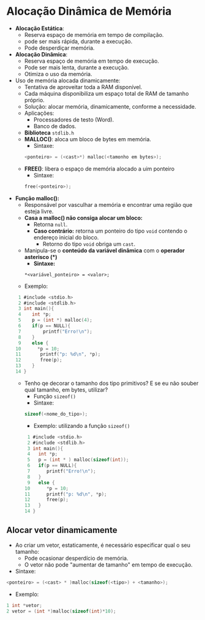 # Alocação Dinâmica de Memória
* **Alocação Estática**:
    * Reserva espaço de memória em tempo de compilação.
    * pode ser mais rápida, durante a execução.
    * Pode desperdiçar memória.
* **Alocação Dinâmica**:
    * Reserva espaço de memória em tempo de execução.
    * Pode ser mais lenta, durante a execução.
    * Otimiza o uso da memória.
* Uso de memória alocada dinamicamente:
    * Tentativa de aproveitar toda a RAM disponível.
    * Cada máquina disponibiliza um espaço total de RAM de tamanho próprio.
    * Solução: alocar memória, dinamicamente, conforme a necessidade.
    * Aplicações:
        * Processadores de testo (Word).
        * Banco de dados.
    * **Biblioteca** ```stdlib.h```
    * **MALLOC()**: aloca um bloco de bytes em memória.
        * Sintaxe:
        ```C
        <ponteiro> = (<cast>*) malloc(<tamonho em bytes>);
        ```
    * **FREE()**: libera o espaço de memória alocado a uim ponteiro
        * Sintaxe:
        ```C
        free(<ponteiro>);
        ```
* **Função malloc():**
    * Responsável por vasculhar a memória e encontrar uma região que esteja livre.
    * **Casa a malloc() não consiga alocar um bloco:**
        * Retorna ```null```.
        * **Caso contrário:** retorna um ponteiro do tipo ```void``` contendo o endereço inicial do bloco.
            * Retorno do tipo ```void``` obriga um ```cast```.
    * Manipula-se o **conteúdo da variável dinâmica** com o **operador asterisco (*)**
        * **Sintaxe:**
        ``` 
        *<variável_ponteiro> = <valor>; 
        ```
    * Exemplo:
    ```C
     1 #include <stdio.h>
     2 #include <stdlib.h>
     3 int main(){
     4    int *p;
     5    p = (int *) malloc(4);
     6    if(p == NULL){
     7        printf("Erro!\n");
     8    }
     9    else {
    10      *p = 10;
    11       printf("p: %d\n", *p);
    12       free(p);
    13    }
    14 }
    ```
    * Tenho qe decorar o tamanho dos tipo primitivos? E se eu não souber qual tamanho, em bytes, utilizar?
        * Função ```sizeof()```
        * Sintaxe:
        ```C
        sizeof(<nome_do_tipo>);
        ```
        * Exemplo: utilizando a função ```sizeof()```
        ```C
         1 #include <stdio.h>
         2 #include <stdlib.h>
         3 int main(){
         4   int *p;
         5   p = (int * ) malloc(sizeof(int));
         6   if(p == NULL){
         7      printf("Erro!\n");
         8   }
         9   else {
        10      *p = 10;
        11      printf("p: %d\n", *p);
        12      free(p);
        13   }    
        14 }
        ```
## Alocar vetor dinamicamente
* Ao criar um vetor, estaticamente, é necessário especificar qual o seu tamanho:
    * Pode ocasionar desperdício de memória.
    * O vetor não pode "aumentar de tamanho" em tempo de execução.
* Sintaxe:
```C
<ponteiro> = (<cast> * )malloc(sizeof(<tipo>) + <tamanho>);
```
* Exemplo:
```C
1 int *vetor;
2 vetor = (int *)malloc(sizeof(int)*10);
```
